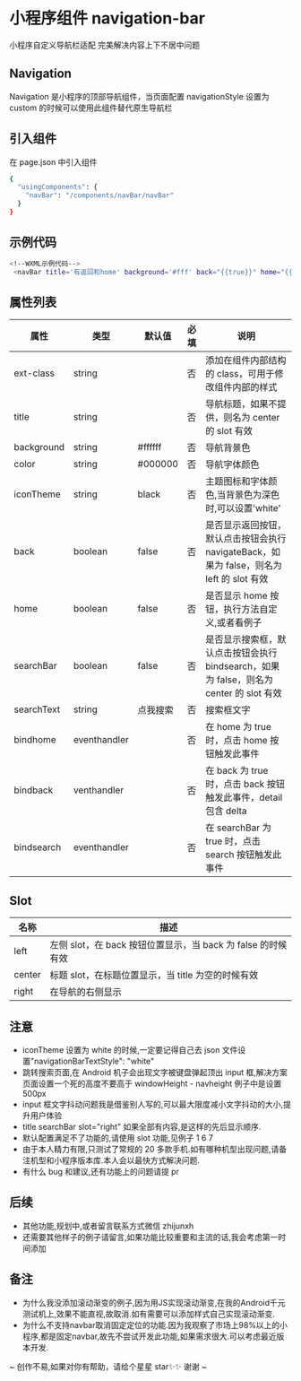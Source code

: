 # 小程序组件 navigation-bar

小程序自定义导航栏适配 完美解决内容上下不居中问题

## Navigation

Navigation 是小程序的顶部导航组件，当页面配置 navigationStyle 设置为 custom 的时候可以使用此组件替代原生导航栏

## 引入组件

在 page.json 中引入组件

```bash
{
  "usingComponents": {
    "navBar": "/components/navBar/navBar"
  }
}
```

## 示例代码

```bash
<!--WXML示例代码-->
 <navBar title='有返回和home' background='#fff' back="{{true}}" home="{{true}}" bindback="handlerGobackClick" bindhome="handlerGohomeClick"></navBar>
```

## 属性列表

| 属性       | 类型         | 默认值   | 必填 | 说明                                                                                      |
| ---------- | ------------ | -------- | ---- | ----------------------------------------------------------------------------------------- |
| ext-class  | string       |          | 否   | 添加在组件内部结构的 class，可用于修改组件内部的样式                                      |
| title      | string       |          | 否   | 导航标题，如果不提供，则名为 center 的 slot 有效                                          |
| background | string       | #ffffff  | 否   | 导航背景色                                                                                |
| color      | string       | #000000  | 否   | 导航字体颜色                                                                              |
| iconTheme  | string       | black    | 否   | 主题图标和字体颜色,当背景色为深色时,可以设置'white'                                       |
| back       | boolean      | false    | 否   | 是否显示返回按钮，默认点击按钮会执行 navigateBack，如果为 false，则名为 left 的 slot 有效 |
| home       | boolean      | false    | 否   | 是否显示 home 按钮，执行方法自定义,或者看例子                                             |
| searchBar  | boolean      | false    | 否   | 是否显示搜索框，默认点击按钮会执行 bindsearch，如果为 false，则名为 center 的 slot 有效   |
| searchText | string       | 点我搜索 | 否   | 搜索框文字                                                                                |
| bindhome   | eventhandler |          | 否   | 在 home 为 true 时，点击 home 按钮触发此事件                                              |
| bindback   | venthandler  |          | 否   | 在 back 为 true 时，点击 back 按钮触发此事件，detail 包含 delta                           |
| bindsearch | eventhandler |          | 否   | 在 searchBar 为 true 时，点击 search 按钮触发此事件                                       |

## Slot

| 名称   | 描述                                                         |
| ------ | ------------------------------------------------------------ |
| left   | 左侧 slot，在 back 按钮位置显示，当 back 为 false 的时候有效 |
| center | 标题 slot，在标题位置显示，当 title 为空的时候有效           |
| right  | 在导航的右侧显示                                             |

## 注意

- iconTheme 设置为 white 的时候,一定要记得自己去 json 文件设置"navigationBarTextStyle": "white"
- 跳转搜索页面,在 Android 机子会出现文字被键盘弹起顶出 input 框,解决方案页面设置一个死的高度不要高于 windowHeight - navheight 例子中是设置 500px
- input 框文字抖动问题我是借鉴别人写的,可以最大限度减小文字抖动的大小,提升用户体验
- title searchBar slot="right" 如果全部有内容,是这样的先后显示顺序.
- 默认配置满足不了功能的,请使用 slot 功能,见例子 1 6 7
- 由于本人精力有限,只测试了常规的 20 多款手机.如有哪种机型出现问题,请备注机型和小程序版本库.本人会以最快方式解决问题.
- 有什么 bug 和建议,还有功能上的问题请提 pr

## 后续

- 其他功能,规划中,或者留言联系方式微信 zhijunxh
- 还需要其他样子的例子请留言,如果功能比较重要和主流的话,我会考虑第一时间添加

## 备注

- 为什么我没添加滚动渐变的例子,因为用JS实现滚动渐变,在我的Android千元测试机上,效果不能直视,故取消.如有需要可以添加样式自己实现滚动渐变.
- 为什么不支持navbar取消固定定位的功能.因为我观察了市场上98%以上的小程序,都是固定navbar,故先不尝试开发此功能,如果需求很大.可以考虑最近版本开发.

~
创作不易,如果对你有帮助，请给个星星 star✨✨ 谢谢
~
